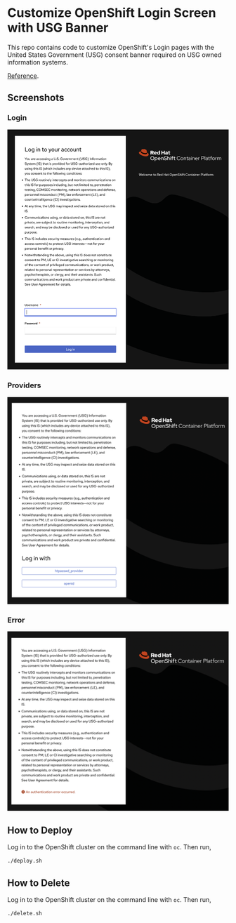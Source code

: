 # Customize OpenShift Login Screen with USG Banner

This repo contains code to customize OpenShift's Login pages with the United
States Government (USG) consent banner required on USG owned information
systems.

[Reference](https://www.stigviewer.com/stig/red_hat_enterprise_linux_7/2017-12-14/finding/V-72225).

## Screenshots

### Login

![Customized Login page screenshot](screenshots/login-custom.png)

### Providers

![Customized Providers page screenshot](screenshots/providers-custom.png)

### Error

![Customized Error page screenshot](screenshots/errors-custom.png)

## How to Deploy

Log in to the OpenShift cluster on the command line with `oc`. Then run,

```bash
./deploy.sh
```

## How to Delete

Log in to the OpenShift cluster on the command line with `oc`. Then run,

```bash
./delete.sh
```
